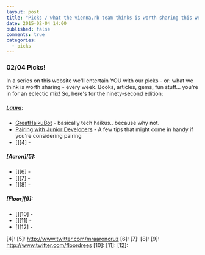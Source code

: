 ```yaml
---
layout: post
title: "Picks / what the vienna.rb team thinks is worth sharing this week"
date: 2015-02-04 14:00
published: false
comments: true
categories:
  - picks
---
```


### 02/04 Picks!

In a series on this website we'll entertain YOU with our picks - or: what we think is worth sharing - every week.
Books, articles, gems, fun stuff... you're in for an eclectic mix! So, here's for the ninety-second edition:

##### [Laura][1]:
- [GreatHaikuBot][2] - basically tech haikus.. because why not.
- [Pairing with Junior Developers][3] - A few tips that might come in handy if you're considering pairing
- [][4] - 

##### [Aaron][5]:
- [][6] - 
- [][7] - 
- [][8] - 


##### [Floor][9]:
- [][10] - 
- [][11] - 
- [][12] -


[1]: http://www.twitter.com/alicetragedy
[2]: https://twitter.com/GreatHaikuBot
[3]: https://devmynd.com/blog/2015-1-pairing-with-junior-developers
[4]: 
[5]: http://www.twitter.com/mraaroncruz
[6]: 
[7]: 
[8]: 
[9]: http://www.twitter.com/floordrees
[10]: 
[11]: 
[12]: